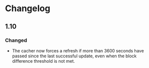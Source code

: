 # Changelog

## 1.10

### Changed
- The cacher now forces a refresh if more than 3600 seconds have passed since the last successful update, even when the block difference threshold is not met.